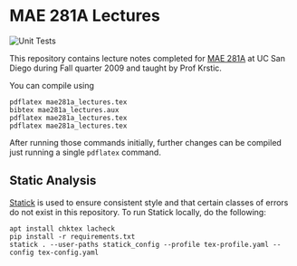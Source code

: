 # MAE 281A Lectures

![Unit Tests](https://github.com/tdenewiler/mae281a-lectures/workflows/Unit%20Tests/badge.svg)

This repository contains lecture notes completed for [MAE 281A](http://flyingv.ucsd.edu/krstic/teaching/281a/281a.html)
at UC San Diego during Fall quarter 2009 and taught by Prof Krstic.

You can compile using

```shell
pdflatex mae281a_lectures.tex
bibtex mae281a_lectures.aux
pdflatex mae281a_lectures.tex
pdflatex mae281a_lectures.tex
```

After running those commands initially, further changes can be compiled just running a single `pdflatex` command.

## Static Analysis

[Statick](https://github.com/sscpac/statick) is used to ensure consistent style and that certain classes of errors
do not exist in this repository.
To run Statick locally, do the following:

```shell
apt install chktex lacheck
pip install -r requirements.txt
statick . --user-paths statick_config --profile tex-profile.yaml --config tex-config.yaml
```
